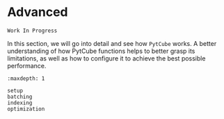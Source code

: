 # Advanced

```{note}
Work In Progress
```

In this section, we will go into detail and see how `PytCube` works. A better understanding of how PytCube functions helps to better grasp its limitations, as well as how to configure it to achieve the best possible performance.

```{toctree}
:maxdepth: 1

setup
batching
indexing
optimization
```